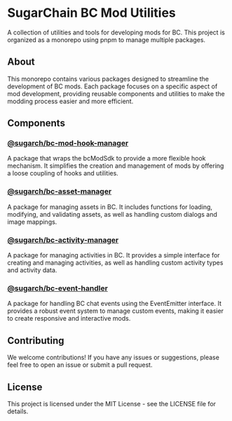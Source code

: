 # SugarChain BC Mod Utilities

A collection of utilities and tools for developing mods for BC. This project is organized as a monorepo using pnpm to manage multiple packages.

## About

This monorepo contains various packages designed to streamline the development of BC mods. Each package focuses on a specific aspect of mod development, providing reusable components and utilities to make the modding process easier and more efficient.

## Components

### [@sugarch/bc-mod-hook-manager](packages/mod-hook-manager)
A package that wraps the bcModSdk to provide a more flexible hook mechanism. It simplifies the creation and management of mods by offering a loose coupling of hooks and utilities.

### [@sugarch/bc-asset-manager](packages/asset-manager)
A package for managing assets in BC. It includes functions for loading, modifying, and validating assets, as well as handling custom dialogs and image mappings.

### [@sugarch/bc-activity-manager](packages/activity-manager)
A package for managing activities in BC. It provides a simple interface for creating and managing activities, as well as handling custom activity types and activity data.

### [@sugarch/bc-event-handler](packages/event-handler)
A package for handling BC chat events using the EventEmitter interface. It provides a robust event system to manage custom events, making it easier to create responsive and interactive mods.

## Contributing
We welcome contributions! If you have any issues or suggestions, please feel free to open an issue or submit a pull request.

## License
This project is licensed under the MIT License - see the LICENSE file for details.